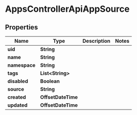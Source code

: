 

# AppsControllerApiAppSource


## Properties

| Name | Type | Description | Notes |
|------------ | ------------- | ------------- | -------------|
|**uid** | **String** |  |  |
|**name** | **String** |  |  |
|**namespace** | **String** |  |  |
|**tags** | **List&lt;String&gt;** |  |  |
|**disabled** | **Boolean** |  |  |
|**source** | **String** |  |  |
|**created** | **OffsetDateTime** |  |  |
|**updated** | **OffsetDateTime** |  |  |



